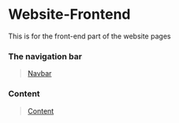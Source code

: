 # Website-Frontend
This is for the front-end part of the website pages
<!--Navigation-->
### The navigation bar
>[Navbar](https://github.com/shreyash00007/Website-Frontend/tree/main/Navbar)

<!--Content links-->
### Content
>[Content](https://github.com/shreyash00007/Website-Frontend/tree/main/Contents)
